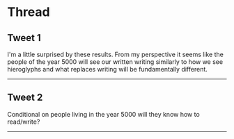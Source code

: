 # Thread

## Tweet 1

I'm a little surprised by these results. From my perspective it seems like the people of the year 5000 will see our written writing similarly to how we see hieroglyphs and what replaces writing will be fundamentally different.

---

## Tweet 2

Conditional on people living in the year 5000 will they know how to read/write?

---

